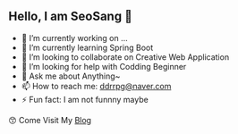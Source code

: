 ## Hello, I am SeoSang  👋

   
   
- 🔭 I’m currently working on ...
- 🌱 I’m currently learning Spring Boot
- 👯 I’m looking to collaborate on Creative Web Application
- 🤔 I’m looking for help with Codding Beginner
- 💬 Ask me about Anything~
- 📫 How to reach me: ddrrpg@naver.com
- ⚡ Fun fact: I am not funnny maybe

😙 Come Visit My [Blog](http://programming119.tistory.com)

